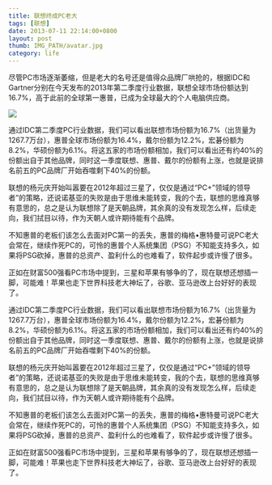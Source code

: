 ```yaml
---
title: 联想终成PC老大
tags: [联想]
date: 2013-07-11 22:14:00+0800
layout: post
thumb: IMG_PATH/avatar.jpg
category: life
---
```


尽管PC市场逐渐萎缩，但是老大的名号还是值得众品牌厂哄抢的，根据IDC和Gartner分别在今天发布的2013年第二季度行业数据，联想全球市场份额达到16.7%，高于此前的全球第一惠普，已成为全球最大的个人电脑供应商。

![](https://ww1.sinaimg.cn/mw600/005PvELHgw1f4diy86m43j30b40b474b.jpg)

通过IDC第二季度PC行业数据，我们可以看出联想市场份额为16.7%（出货量为1267.7万台），惠普全球市场份额为16.4%，戴尔份额为12.2%，宏碁份额为8.2%，华硕份额为6.1%。将这五家的市场份额相加，我们可以看出还有约40%的份额出自于其他品牌，同时这一季度联想、惠普、戴尔的份额有上涨，也就是说排名前五的PC品牌厂开始吞噬剩下40%的份额。

联想的杨元庆开始叫嚣要在2012年超过三星了，仅仅是通过“PC+”领域的领导者”的策略，还说诺基亚的失败是由于思维未能转变，我的个去，联想的思维真够有意思的，总之是认为联想除了是天朝品牌，其余真的没有发现怎么样，后续走向，我们拭目以待，作为天朝人或许期待能有个品牌。

不知惠普的老板们该怎么去面对PC第一的丢失，惠普的梅格•惠特曼可说PC老大会常在，继续作死PC的，可怜的惠普个人系统集团（PSG）不知能支持多久，如果将PSG砍掉，惠普的总资产、盈利什么的也难看了，软件起步或许慢了很多。

正如在财富500强看PC市场中提到，三星和苹果有够争的了，现在联想还想插一脚，可能难！苹果也走下世界科技老大神坛了，谷歌、亚马逊改上台好好的表现了。

通过IDC第二季度PC行业数据，我们可以看出联想市场份额为16.7%（出货量为1267.7万台），惠普全球市场份额为16.4%，戴尔份额为12.2%，宏碁份额为8.2%，华硕份额为6.1%。将这五家的市场份额相加，我们可以看出还有约40%的份额出自于其他品牌，同时这一季度联想、惠普、戴尔的份额有上涨，也就是说排名前五的PC品牌厂开始吞噬剩下40%的份额。

联想的杨元庆开始叫嚣要在2012年超过三星了，仅仅是通过“PC+”领域的领导者”的策略，还说诺基亚的失败是由于思维未能转变，我的个去，联想的思维真够有意思的，总之是认为联想除了是天朝品牌，其余真的没有发现怎么样，后续走向，我们拭目以待，作为天朝人或许期待能有个品牌。

不知惠普的老板们该怎么去面对PC第一的丢失，惠普的梅格•惠特曼可说PC老大会常在，继续作死PC的，可怜的惠普个人系统集团（PSG）不知能支持多久，如果将PSG砍掉，惠普的总资产、盈利什么的也难看了，软件起步或许慢了很多。

正如在财富500强看PC市场中提到，三星和苹果有够争的了，现在联想还想插一脚，可能难！苹果也走下世界科技老大神坛了，谷歌、亚马逊改上台好好的表现了。
